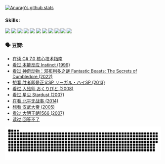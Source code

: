 
[![Anurag's github stats](https://github-readme-stats.vercel.app/api?username=w940853815)](https://github.com/anuraghazra/github-readme-stats)

### Skills:

<code><img height="32" src="https://cdn.jsdelivr.net/npm/simple-icons@v5/icons/python.svg"></code>
<code><img height="32" src="https://cdn.jsdelivr.net/npm/simple-icons@v5/icons/javascript.svg"></code>
<code><img height="32" src="https://cdn.jsdelivr.net/npm/simple-icons@v5/icons/django.svg"></code>
<code><img height="32" src="https://cdn.jsdelivr.net/npm/simple-icons@v5/icons/flask.svg"></code>
<code><img height="32" src="https://cdn.jsdelivr.net/npm/simple-icons@v5/icons/vuetify.svg"></code>
<code><img height="32" src="https://cdn.jsdelivr.net/npm/simple-icons@v5/icons/git.svg"></code>
<code><img height="32" src="https://cdn.jsdelivr.net/npm/simple-icons@v5/icons/docker.svg"></code>
<code><img height="32" src="https://cdn.jsdelivr.net/npm/simple-icons@v5/icons/postgresql.svg"></code>
<code><img height="32" src="https://cdn.jsdelivr.net/npm/simple-icons@v5/icons/elasticsearch.svg"></code>
<code><img height="32" src="https://cdn.jsdelivr.net/npm/simple-icons@v5/icons/macos.svg"></code>
<code><img height="32" src="https://cdn.jsdelivr.net/npm/simple-icons@v5/icons/linux.svg"></code>

### 🗣 豆瓣:

<!-- DOUBAN-ACTIVITIES:START -->
- [在读 C# 7.0 核心技术指南](https://www.douban.com/people/136069238/status/3830662473/?_i=49845062)
- [看过 本能反应 Instinct‎ (1999)](https://www.douban.com/people/136069238/status/3829930205/?_i=49845062)
- [看过 神奇动物：邓布利多之谜 Fantastic Beasts: The Secrets of Dumbledore‎ (2022)](https://www.douban.com/people/136069238/status/3828272678/?_i=49845062)
- [想看 胜者即是正义SP リーガル・ハイSP‎ (2013)](https://www.douban.com/people/136069238/status/3827478378/?_i=49845062)
- [看过 入殓师 おくりびと‎ (2008)](https://www.douban.com/people/136069238/status/3827476944/?_i=49845062)
- [看过 星尘 Stardust‎ (2007)](https://www.douban.com/people/136069238/status/3822692117/?_i=49845062)
- [在看 北平无战事‎ (2014)](https://www.douban.com/people/136069238/status/3821449886/?_i=49845062)
- [想看 汉武大帝‎ (2005)](https://www.douban.com/people/136069238/status/3821405621/?_i=49845062)
- [看过 大明王朝1566‎ (2007)](https://www.douban.com/people/136069238/status/3821396719/?_i=49845062)
- [读过 回答不了](https://www.douban.com/people/136069238/status/3812155932/?_i=49845062)
<!-- DOUBAN-ACTIVITIES:END -->


![Snake animation](https://raw.githubusercontent.com/w940853815/w940853815/output/github-contribution-grid-snake.svg)

<!--
**w940853815/w940853815** is a ✨ _special_ ✨ repository because its `README.md` (this file) appears on your GitHub profile.

Here are some ideas to get you started:

- 🔭 I’m currently working on ...
- 🌱 I’m currently learning ...
- 👯 I’m looking to collaborate on ...
- 🤔 I’m looking for help with ...
- 💬 Ask me about ...
- 📫 How to reach me: ...
- 😄 Pronouns: ...
- ⚡ Fun fact: ...
-->
